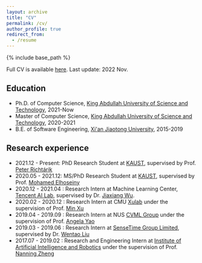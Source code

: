 ```yaml
---
layout: archive
title: "CV"
permalink: /cv/
author_profile: true
redirect_from:
  - /resume
---
```


{% include base_path %}

Full CV is available [here](https://nbviewer.org/github/WilliamYi96/williamyi96.github.io/blob/master/files/CV_KAIYI_221101.pdf). Last update: 2022 Nov.

Education
---
* Ph.D. of Computer Science, [King Abdullah University of Science and Technology](https://www.kaust.edu.sa/en), 2021-Now           
* Master of Computer Science, [King Abdullah University of Science and Technology](https://www.kaust.edu.sa/en), 2020-2021
* B.E. of Software Engineering, [Xi'an Jiaotong University](http://en.xjtu.edu.cn/), 2015-2019


Research experience
---
* 2021.12 - Present: PhD Research Student at [KAUST](https://www.kaust.edu.sa/en), supervised by Prof. [Peter Richtárik](https://richtarik.org/)
* 2020.05 - 2021.12: MS/PhD Research Student at [KAUST](https://www.kaust.edu.sa/en), supervised by Prof. [Mohamed Elhoseiny](http://www.mohamed-elhoseiny.com/)
* 2020.12 - 2021.04 : Research Intern at Machine Learning Center, [Tencent AI Lab](https://ai.tencent.com/ailab/en/index), supervised by Dr. [Jiaxiang Wu](https://scholar.google.com/citations?user=puazh38AAAAJ&hl=en).
* 2020.02 - 2020.12 : Research Intern at CMU [Xulab](https://xulabs.github.io/) under the supervision of Prof. [Min Xu](https://sites.google.com/view/xulab/home)
* 2019.04 - 2019.09 : Research Intern at NUS [CVML Group](https://sites.google.com/comp.nus.edu.sg/cvml/about-us?authuser=0) under the supervision of Prof. [Angela Yao](https://sites.google.com/comp.nus.edu.sg/ayao/home)
* 2019.03 - 2019.06 : Research Intern at [SenseTime Group Limited](https://www.sensetime.com/en), supervised by Dr. [Wentao Liu](https://scholar.google.com/citations?user=KZn9NWEAAAAJ&hl=zh-CN)
* 2017.07 - 2019.02 : Research and Engineering Intern at [Institute of Artificial Intelligence and Robotics](http://www.aiar.xjtu.edu.cn/) under the supervision of Prof. [Nanning Zheng](https://scholar.google.com.hk/citations?user=iqMe3p8AAAAJ&hl=zh-CN)
